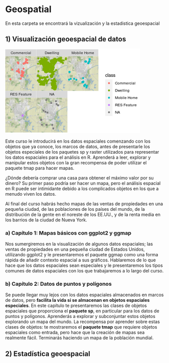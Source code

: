 # Geospatial

En esta carpeta se encontrará la vizualización y la estadistica geoespacial

## 1) Visualización geoespacial de datos

<img src="imagenes/map_1.png" />

Este curso le introducirá en los datos espaciales comenzando con los objetos que ya conoce, los marcos de datos, antes de presentarle los objetos especiales de los paquetes sp y raster utilizados para representar los datos espaciales para el análisis en R. Aprenderá a leer, explorar y manipular estos objetos con la gran recompensa de poder utilizar el paquete tmap para hacer mapas.

¿Dónde debería comprar una casa para obtener el máximo valor por su dinero? Su primer paso podría ser hacer un mapa, pero el análisis espacial en R puede ser intimidante debido a los complicados objetos en los que a menudo viven los datos.

Al final del curso habrás hecho mapas de las ventas de propiedades en una pequeña ciudad, de las poblaciones de los países del mundo, de la distribución de la gente en el noreste de los EE.UU., y de la renta media en los barrios de la ciudad de Nueva York.

### a) Capítulo 1: Mapas básicos con ggplot2 y ggmap

Nos sumergiremos en la visualización de algunos datos espaciales; las ventas de propiedades en una pequeña ciudad de Estados Unidos, utilizando ggplot2 y le presentaremos el paquete ggmap como una forma rápida de añadir contexto espacial a sus gráficos. Hablaremos de lo que hace que los datos espaciales sean especiales y le presentaremos los tipos comunes de datos espaciales con los que trabajaremos a lo largo del curso.

### b) Capítulo 2: Datos de puntos y polígonos

Se puede llegar muy lejos con los datos espaciales almacenados en marcos de datos, pero **facilita la vida si se almacenan en objetos espaciales especiales**. En este capítulo te presentaremos las clases de objetos espaciales que proporciona el **paquete sp**, en particular para los datos de puntos y polígonos. Aprenderás a explorar y subconjuntar estos objetos explorando un mapa del mundo. La recompensa por aprender sobre estas clases de objetos: te mostraremos el **paquete tmap** que requiere objetos espaciales como entrada, pero hace que la creación de mapas sea realmente fácil. Terminarás haciendo un mapa de la población mundial.

## 2) Estadística geoespacial

